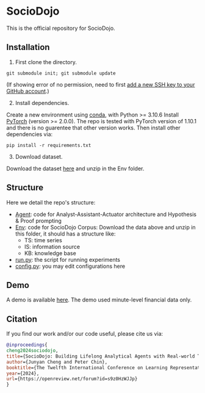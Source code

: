 # SocioDojo

This is the official repository for SocioDojo.



## Installation

1. First clone the directory. 

```code
git submodule init; git submodule update
```
(If showing error of no permission, need to first [add a new SSH key to your GitHub account](https://docs.github.com/en/authentication/connecting-to-github-with-ssh/adding-a-new-ssh-key-to-your-github-account).)

2. Install dependencies.

Create a new environment using [conda](https://docs.conda.io/en/latest/miniconda.html), with Python >= 3.10.6 Install [PyTorch](https://pytorch.org/) (version >= 2.0.0). The repo is tested with PyTorch version of 1.10.1 and there is no guarentee that other version works. Then install other dependencies via:
```code
pip install -r requirements.txt
```

3. Download dataset.

Download the dataset [here](https://drive.google.com/file/d/1YIk8mD7BMKqLr7EuZu6BZ1z16HUNpYZF/view?usp=sharing) and unzip in the Env folder.




## Structure

Here we detail the repo's structure:
- [Agent](https://github.com/chengjunyan1/SocioDojo/tree/main/Agent): code for Analyst-Assistant-Actuator architecture and Hypothesis & Proof prompting
- [Env](https://github.com/chengjunyan1/SocioDojo/tree/main/Env): code for SocioDojo Corpus: Download the data above and unzip in this folder, it should has a structure like:
  - TS: time series
  - IS: information source
  - KB: knowledge base
- [run.py](https://github.com/chengjunyan1/SocioDojo/blob/main/run.py): the script for running experiments
- [config.py](https://github.com/chengjunyan1/SocioDojo/blob/main/config.py): you may edit configurations here


## Demo 

A demo is available [here](https://gam-gray.vercel.app/). The demo used minute-level financial data only.


## Citation
If you find our work and/or our code useful, please cite us via:

```bibtex
@inproceedings{
cheng2024sociodojo,
title={SocioDojo: Building Lifelong Analytical Agents with Real-world Text and Time Series},
author={Junyan Cheng and Peter Chin},
booktitle={The Twelfth International Conference on Learning Representations},
year={2024},
url={https://openreview.net/forum?id=s9z0HzWJJp}
}
```
